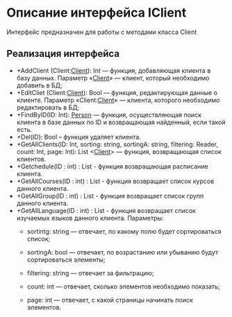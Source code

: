 # Описание интерфейса IClient
Интерфейс предназначен для работы с методами класса Client

## Реализация интерфейса
* +AddClient (Client:[Client](ссылка "объект класса Clients")): Int — функция, добавляющая клиента в базу данных. Параметр «[Client](ссылка "объект класса Client")» — клиент, 
который необходимо добавить в БД;
* +EditCliet (Client:[Client](https://github.com/gogganesko/Orho/blob/master/docs/Clients.md "объект класса Client")): Bool — функция, редактирующая данные о клиенте. Параметр «Client:[Client](https://github.com/gogganesko/Orho/blob/master/docs/Clients.md "объект класса Client")» — 
клиента, которого необходимо редактировать в БД;
* +FindByID(ID: Int): [Person](https://github.com/gogganesko/Orho/blob/master/docs/Clients.md "объект класса Client")  — функция, осуществляющая поиск клиента в базе данных по ID и возвращающая найденный, если такой есть. 
* +Del(ID): Bool – функция удаляет клиента.
* +GetAllClients(ID: Int, sorting: string, sortingA: string, filtering: Reader, count: Int, page: Int): List <[Client](https://github.com/gogganesko/Orho/blob/master/docs/Clients.md "объект класса Client")> — функция, возвращающая список клиентов. 
* +Getchedule(ID : int) : List<Schedule> - функция возвращающая расписание клиента.
* +GetAllCourses(ID : int) : List<Courses> - функция возвращает список курсов данного клиента.
* +GetAllGroup(ID : int) : List<Groups> - функция возвращает список групп данного клиента.
* +GetAllLanguage(ID : int) :  List<Languages> - функция возвращает список изучаемых языков данного клиента.
Параметры: 
	* sortintg: string — отвечает, по какому полю будет сортироваться список;
  
	* sortingA: bool — отвечает, по возрастанию или убыванию будут сортироваться элементы;
  
	* filtering: string — отвечает за фильтрацию;
  
	* count: int — отвечает, сколько элементов необходимо показать;
  
	* page: int — отвечает, с какой страницы начинать поиск элементов.
